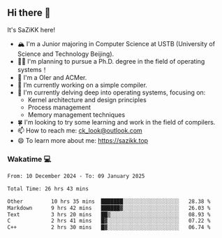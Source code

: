 ## Hi there 👋

It's SaZiKK here!

- 🏔️ I'm a Junior majoring in Computer Science  at USTB (University of Science and Technology Beijing).
- 🧑‍🎓 I'm planning to pursue a Ph.D. degree in the field of operating systems！
- 🚀 I'm a OIer and ACMer.
- 🔭 I’m currently working on a simple compiler.
- 🌱 I'm currently delving deep into operating systems, focusing on:
  - Kernel architecture and design principles
  - Process management
  - Memory management techniques
- 🍀 I'm looking to try some learning and work in the field of compilers.
- 📫 How to reach me: ck_look@outlook.com
- 😄 To learn more about me: https://sazikk.top

  
<!--
**SaZiKK/SaZiKK** is a ✨ _special_ ✨ repository because its `README.md` (this file) appears on your GitHub profile.

Here are some ideas to get you started:

- 🔭 I’m currently working on ...
- 🌱 I’m currently learning ...
- 👯 I’m looking to collaborate on ...
- 🤔 I’m looking for help with ...
- 💬 Ask me about ...
- 📫 How to reach me: ...
- 😄 Pronouns: ...
- ⚡ Fun fact: ...
-->

### Wakatime 💻

<!--START_SECTION:waka-->

```txt
From: 10 December 2024 - To: 09 January 2025

Total Time: 26 hrs 43 mins

Other         10 hrs 35 mins  ███████░░░░░░░░░░░░░░░░░░   28.38 %
Markdown      9 hrs 42 mins   ██████▓░░░░░░░░░░░░░░░░░░   26.03 %
Text          3 hrs 20 mins   ██▒░░░░░░░░░░░░░░░░░░░░░░   08.93 %
C             2 hrs 41 mins   █▓░░░░░░░░░░░░░░░░░░░░░░░   07.22 %
C++           2 hrs 30 mins   █▓░░░░░░░░░░░░░░░░░░░░░░░   06.74 %
```

<!--END_SECTION:waka-->
